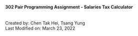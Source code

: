 <h4>302 Pair Programming Assignment - 
Salaries Tax Calculator</h4>
<br>
Created by: Chen Tak Hei, Tsang Yung
<br>
Last Modified on: March 23, 2022
